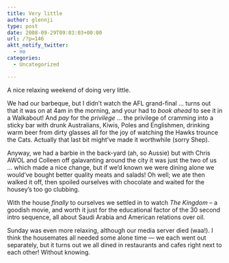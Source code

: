 ```yaml
---
title: Very little
author: glennji
type: post
date: 2008-09-29T09:03:03+00:00
url: /?p=146
aktt_notify_twitter:
  - no
categories:
  - Uncategorized

---
```

A nice relaxing weekend of doing very little.
  
We had our barbeque, but I didn&#8217;t watch the AFL grand-final &#8230; turns out that it was on at 4am in the morning, and your had to _book ahead_ to see it in a Walkabout! And _pay_ for the _privilege_ &#8230; the privilege of cramming into a sticky bar with drunk Australians, Kiwis, Poles and Englishmen, drinking warm beer from dirty glasses all for the joy of watching the Hawks trounce the Cats. Actually that last bit might&#8217;ve made it worthwhile (sorry Shep).
  
Anyway, we had a barbie in the back-yard (ah, so Aussie) but with Chris AWOL and Colleen off galavanting around the city it was just the two of us &#8230; which made a nice change, but if we&#8217;d known we were dining alone we would&#8217;ve bought better quality meats and salads! Oh well; we ate then walked it off, then spoiled ourselves with chocolate and waited for the housey&#8217;s too go clubbing.
  
With the house _finally_ to ourselves we settled in to watch _The Kingdom_ &#8211; a goodish movie, and worth it just for the educational factor of the 30 second intro sequence, all about Saudi Arabia and American relations over oil.
  
Sunday was even more relaxing, although our media server died (waa!). I think the housemates all needed some alone time &#8212; we each went out separately, but it turns out we all dined in restaurants and cafes right next to each other! Without knowing.
